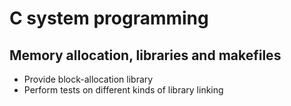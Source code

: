 # C system programming
## Memory allocation, libraries and makefiles
* Provide block-allocation library
* Perform tests on different kinds of library linking 
